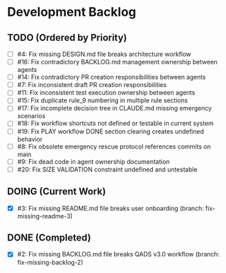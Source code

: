 # Development Backlog

## TODO (Ordered by Priority)

- [ ] #4: Fix missing DESIGN.md file breaks architecture workflow
- [ ] #16: Fix contradictory BACKLOG.md management ownership between agents
- [ ] #14: Fix contradictory PR creation responsibilities between agents
- [ ] #7: Fix inconsistent draft PR creation responsibilities
- [ ] #11: Fix inconsistent test execution ownership between agents
- [ ] #15: Fix duplicate rule_9 numbering in multiple rule sections
- [ ] #17: Fix incomplete decision tree in CLAUDE.md missing emergency scenarios
- [ ] #18: Fix workflow shortcuts not defined or testable in current system
- [ ] #19: Fix PLAY workflow DONE section clearing creates undefined behavior
- [ ] #8: Fix obsolete emergency rescue protocol references commits on main
- [ ] #9: Fix dead code in agent ownership documentation
- [ ] #20: Fix SIZE VALIDATION constraint undefined and untestable

## DOING (Current Work)

- [x] #3: Fix missing README.md file breaks user onboarding (branch: fix-missing-readme-3)

## DONE (Completed)

- [x] #2: Fix missing BACKLOG.md file breaks QADS v3.0 workflow (branch: fix-missing-backlog-2)